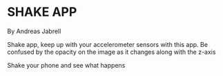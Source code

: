# SHAKE APP
By Andreas Jabrell

Shake app, keep up with your accelerometer sensors with this app. Be confused by the opacity on the image as it changes along with the z-axis

Shake your phone and see what happens
